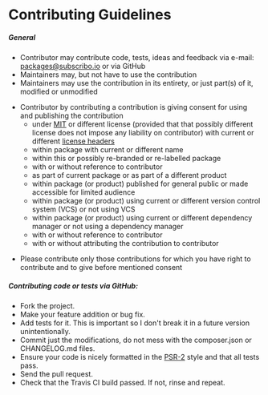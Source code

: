 # Contributing Guidelines

##### General

* Contributor may contribute code, tests, ideas and feedback via e-mail: packages@subscribo.io or via GitHub
* Maintainers may, but not have to use the contribution
* Maintainers may use the contribution in its entirety, or just part(s) of it, modified or unmodified
- Contributor by contributing a contribution is giving consent for using and publishing the contribution
  - under [MIT](http://opensource.org/licenses/MIT) or different license
    (provided that that possibly different license does not impose any liability on contributor)
    with current or different [license headers](LICENSE.txt)
  - within package with current or different name
  - within this or possibly re-branded or re-labelled package
  - with or without reference to contributor
  - as part of current package or as part of a different product
  - within package (or product) published for general public or made accessible for limited audience
  - within package (or product) using current or different version control system (VCS) or not using VCS
  - within package (or product) using current or different dependency manager or not using a dependency manager
  - with or without reference to contributor
  - with or without attributing the contribution to contributor
* Please contribute only those contributions for which you have right to contribute and to give before mentioned consent

##### Contributing code or tests via GitHub:

* Fork the project.
* Make your feature addition or bug fix.
* Add tests for it. This is important so I don't break it in a future version unintentionally.
* Commit just the modifications, do not mess with the composer.json or CHANGELOG.md files.
* Ensure your code is nicely formatted in the [PSR-2](https://github.com/php-fig/fig-standards/blob/master/accepted/PSR-2-coding-style-guide.md)
  style and that all tests pass.
* Send the pull request.
* Check that the Travis CI build passed. If not, rinse and repeat.
